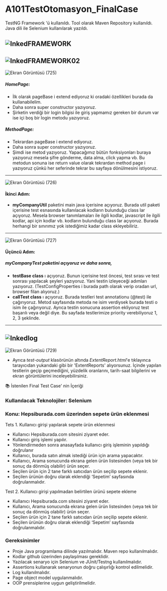 # A101TestOtomasyon_FinalCase
TestNG Framework 'ü kullanıldı. Tool olarak Maven Repository kullanıldı. Java dili ile Selenium kullanılarak yazıldı.

![InkedFRAMEWORK](https://user-images.githubusercontent.com/108357127/200181325-9088e499-1e16-452f-9359-443ee21c437e.jpg)
---
![InkedFRAMEWORK02](https://user-images.githubusercontent.com/108357127/200182233-d106b1c6-1b7b-4e01-876b-99916fd8480e.jpg)
-----
![Ekran Görüntüsü (725)](https://user-images.githubusercontent.com/108357127/200182593-b0b601db-eb83-41f3-b8f0-25adcc2c3c96.jpg)
##### HomePage:
-	İlk olarak pageBase i extend ediyoruz ki oradaki özellikleri burada da kullanabilelim.
- Daha sonra super constructor yazıyoruz.
-	Şirketin verdiği bir login bilgisi ile giriş yapmamız gereken bir durum var ise içi boş bir login metodu yazıyoruz.
##### MethodPage:
-	Tekrardan  pageBase i extend ediyoruz.
-	Daha sonra super constructor yazıyoruz.
- Şimdi ise metod yazıyoruz. Yapacağımız bütün fonksiyonları buraya yazıyoruz mesela şifre gönderme, data alma, click yapma vb. Bu metodun sonuna ise return value olarak tekrardan method page i yazıyoruz çünkü her seferinde tekrar bu sayfaya dönülmesini istiyoruz.
---

![Ekran Görüntüsü (726)](https://user-images.githubusercontent.com/108357127/200182920-347e985c-b257-4877-ba66-3fe4c2ae8dde.png)
#### İkinci Adım:
- **myCompanyUtil** paketini main java içerisine açıyoruz. Burada util paketi içerisine test esnasında kullanılacak kodların bulunduğu class lar açıyoruz. 
Mesela browser tanımlamaları ile ilgili kodlar, javascript ile ilgili kodlar, api için kodlar vb. kodların bulunduğu class lar açıyoruz. Burada herhangi bir sınırımız yok istediğimiz kadar class ekleyebiliriz.

---
![Ekran Görüntüsü (727)](https://user-images.githubusercontent.com/108357127/200183183-859a96d2-fe08-44e5-9158-a3a488105b88.png)
#### Üçüncü Adım: 
##### *myCompanyTest* paketini açıyoruz ve daha sonra,
-	**testBase class** ı açıyoruz. Bunun içerisine test öncesi, test sırası ve test sonrası yapılacak şeyleri yazıyoruz. Yani testin izleyeceği adımları yazıyoruz. (TestConfigProperties i burada path olarak verip oradan url, browser filan alıyoruz.)
-	**callTest class** ı açıyoruz. Burada testleri test annotationu (@test) ile çağırıyoruz. Metod sayfasında metoda ne isim verdiysek burada testi o isim ile çağırıyoruz. Ayrıca testin sonucuna assertion ekliyoruz test başarılı veya değil diye. Bu sayfada testlerimize priority verebiliyoruz 1, 2, 3 şeklinde.
---
![Inkedlog](https://user-images.githubusercontent.com/108357127/200192278-b179069f-9320-41dc-b321-f448da574072.jpg)
---
![Ekran Görüntüsü (729)](https://user-images.githubusercontent.com/108357127/200192404-2ede1784-8666-4760-ae41-064ca497ef91.png)
- Ayrıca *test-output* klasörünün altında *ExtentReport.html*'e tıklayınca tarayıcıdan yukarıdaki gibi bir 'ExtentReports' alıyorsunuz. İçinde yapılan testlerin geçip geçmediğini, yüzdelik oranlarını, tarih-saat bilgilerini ve ekran görüntülerini inceleyebilirsiniz.


📚 İstenilen Final Test Case' nin İçeriği

### Kullanılacak Teknolojiler: Selenium
### Konu: Hepsiburada.com üzerinden sepete ürün eklenmesi 

Tets 1. Kullanıcı girişi yapılarak sepete ürün eklenmesi
- Kullanıcı Hepsiburada.com sitesini ziyaret eder.
- Kullanıcı giriş işlemi yapılır.
- Yönlendirmeden sonra anasayfada kullanıcı giriş işleminin yapıldığı doğrulanır
- Kullanıcı, burada satın almak istediği ürün için arama yapacaktır.
- Kullanıcı, Arama sonucunda ekrana gelen ürün listesinden (veya tek bir sonuç da dönmüş olabilir) ürün seçer.
- Seçilen ürün için 2 tane farklı satıcıdan ürün seçilip sepete eklenir.
- Seçilen ürünün doğru olarak eklendiği ‘Sepetim’ sayfasında doğrulanmalıdır.

Test 2. Kullanıcı girişi yapılmadan belirtilen ürünü sepete ekleme
- Kullanıcı Hepsiburada.com sitesini ziyaret eder.
- Kullanıcı, Arama sonucunda ekrana gelen ürün listesinden (veya tek bir sonuç da dönmüş olabilir) ürün seçer.
- Seçilen ürün için 2 tane farklı satıcıdan ürün seçilip sepete eklenir.
- Seçilen ürünün doğru olarak eklendiği ‘Sepetim’ sayfasında doğrulanmalıdır.

### Gereksinimler
- Proje Java programlama dilinde yazılmalıdır. Maven repo kullanılmalıdır.
- Kodlar github üzerinden paylaşılması gereklidir. 
- Yazılacak senaryo için Selenium ve JUnit/Testng kullanılmalıdır.
- Assertions kullanarak senaryonun doğru çalışırlığı kontrol edilmelidir.
- Log kullanılmalıdır.
- Page object model uygulanmalıdır.
- OOP prensiplerine uygun geliştirilmelidir.

